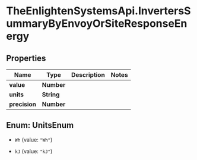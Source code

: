 # TheEnlightenSystemsApi.InvertersSummaryByEnvoyOrSiteResponseEnergy

## Properties

Name | Type | Description | Notes
------------ | ------------- | ------------- | -------------
**value** | **Number** |  | 
**units** | **String** |  | 
**precision** | **Number** |  | 



## Enum: UnitsEnum


* `Wh` (value: `"Wh"`)

* `kJ` (value: `"kJ"`)




